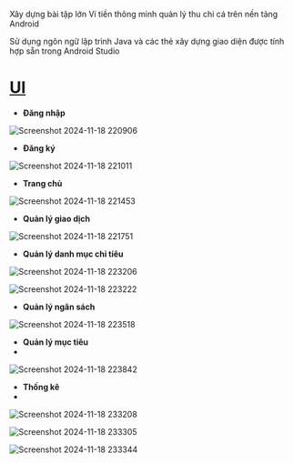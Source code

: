 Xây dựng bài tập lớn Ví tiền thông minh quản lý thu chi cá  trên nền tảng Android 

Sử dụng ngôn ngữ lập trình Java và các thẻ xây dựng giao diện được tính hợp sẵn trong Android Studio
# [**UI**](#ui)

- **Đăng nhập**




![Screenshot 2024-11-18 220906](https://github.com/user-attachments/assets/dd0bec32-de4f-4d4a-b214-03c5c864b5fb)






- **Đăng ký**



![Screenshot 2024-11-18 221011](https://github.com/user-attachments/assets/339096ce-8752-4a6d-8e99-39e7c8143fc7)




- **Trang chủ**

  
![Screenshot 2024-11-18 221453](https://github.com/user-attachments/assets/01068b43-84ca-4329-8c2d-f71212556081)


- **Quản lý giao dịch**

![Screenshot 2024-11-18 221751](https://github.com/user-attachments/assets/118cb9ba-b684-4fe5-a324-a1ca033c2d62)


- **Quản lý danh mục chi tiêu**


![Screenshot 2024-11-18 223206](https://github.com/user-attachments/assets/df134a6f-8c59-47f2-b7ca-b004f121df4a)



![Screenshot 2024-11-18 223222](https://github.com/user-attachments/assets/357ee9b1-079b-45c9-b87c-df430b2e19a6)

- **Quản lý ngân sách**

![Screenshot 2024-11-18 223518](https://github.com/user-attachments/assets/df91daf5-2c07-4a96-857b-68fcf655976f)

- **Quản lý mục tiêu**
- 
![Screenshot 2024-11-18 223842](https://github.com/user-attachments/assets/6d68ebe2-2501-44f7-858d-27348d086e5f)


- **Thống kê**
- 
![Screenshot 2024-11-18 233208](https://github.com/user-attachments/assets/a2e827b0-850a-44bc-a4b5-06672a2f2ed7)

![Screenshot 2024-11-18 233305](https://github.com/user-attachments/assets/f625fc6a-3358-4b6b-af22-c07068d759f4)

![Screenshot 2024-11-18 233344](https://github.com/user-attachments/assets/e696de18-3c51-4c1c-b0d8-a0691066f05c)

